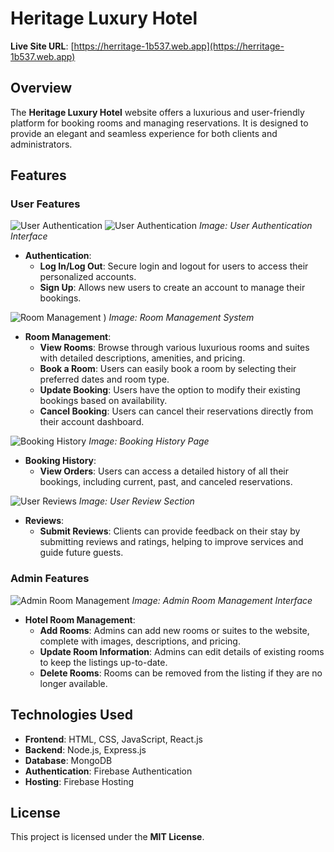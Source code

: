 # **Heritage Luxury Hotel**

**Live Site URL**: [https://herritage-1b537.web.app](https://herritage-1b537.web.app) 


## **Overview**

The **Heritage Luxury Hotel** website offers a luxurious and user-friendly platform for booking rooms and managing reservations. It is designed to provide an elegant and seamless experience for both clients and administrators.

## **Features**

### **User Features**

![User Authentication](https://i.ibb.co/XYVrjw0/screencapture-herritage-1b537-web-app-register-2024-08-28-23-39-05.png)
![User Authentication](https://i.ibb.co/ZNvHssN/screencapture-herritage-1b537-web-app-login-2024-08-28-23-38-54.png)
*Image: User Authentication Interface*

- **Authentication**:
  - **Log In/Log Out**: Secure login and logout for users to access their personalized accounts.
  - **Sign Up**: Allows new users to create an account to manage their bookings.

![Room Management](https://i.ibb.co/6yyJvzL/screencapture-herritage-1b537-web-app-room-Details-Page-6641ff75364127f7a5694ec3-2024-08-28-23-39-36.png)
)
*Image: Room Management System*

- **Room Management**:
  - **View Rooms**: Browse through various luxurious rooms and suites with detailed descriptions, amenities, and pricing.
  - **Book a Room**: Users can easily book a room by selecting their preferred dates and room type.
  - **Update Booking**: Users have the option to modify their existing bookings based on availability.
  - **Cancel Booking**: Users can cancel their reservations directly from their account dashboard.

![Booking History](https://i.ibb.co/BGK6mbh/screencapture-herritage-1b537-web-app-bookings-2024-08-28-23-39-59.png)
*Image: Booking History Page*

- **Booking History**:
  - **View Orders**: Users can access a detailed history of all their bookings, including current, past, and canceled reservations.

![User Reviews](https://i.ibb.co/GnfmVrX/screencapture-herritage-1b537-web-app-review-2024-08-28-23-41-03.png)
*Image: User Review Section*

- **Reviews**:
  - **Submit Reviews**: Clients can provide feedback on their stay by submitting reviews and ratings, helping to improve services and guide future guests.

### **Admin Features**

![Admin Room Management]()
*Image: Admin Room Management Interface*

- **Hotel Room Management**:
  - **Add Rooms**: Admins can add new rooms or suites to the website, complete with images, descriptions, and pricing.
  - **Update Room Information**: Admins can edit details of existing rooms to keep the listings up-to-date.
  - **Delete Rooms**: Rooms can be removed from the listing if they are no longer available.

## **Technologies Used**

- **Frontend**: HTML, CSS, JavaScript, React.js
- **Backend**: Node.js, Express.js
- **Database**: MongoDB
- **Authentication**: Firebase Authentication
- **Hosting**: Firebase Hosting

## **License**

This project is licensed under the **MIT License**.




